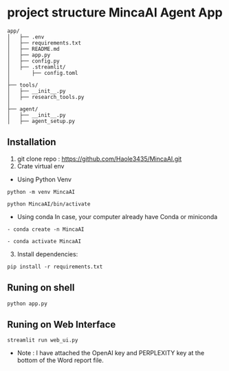 # project structure MincaAI Agent App
```
app/
│   ├── .env
│   ├── requirements.txt
│   ├── README.md
│   ├── app.py
│   ├── config.py
│   ├── .streamlit/
│       ├── config.toml
│
├── tools/
│   ├── __init__.py
│   ├── research_tools.py
│
├── agent/
│   ├── __init__.py
│   ├── agent_setup.py
```


## Installation
1. git clone repo : https://github.com/Haole3435/MincaAI.git
2. Crate virtual env
- Using Python Venv
```
python -m venv MincaAI
```
```
python MincaAI/bin/activate
```
- Using conda 
In case, your computer already have Conda or miniconda 
```
- conda create -n MincaAI
```
```
- conda activate MincaAI
```
3. Install dependencies:
```
pip install -r requirements.txt
```

## Runing on shell
```
python app.py
```

## Runing on Web Interface
```
streamlit run web_ui.py
```

- Note : I have attached the OpenAI key and PERPLEXITY key at the bottom of the Word report file.
